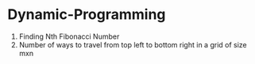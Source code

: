 # Dynamic-Programming

1. Finding Nth Fibonacci Number
2. Number of ways to travel from top left to bottom right in a grid of size mxn
